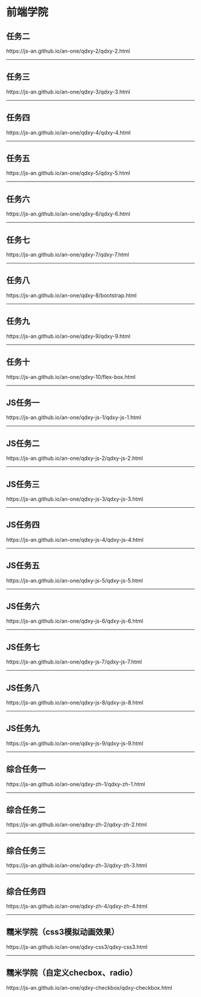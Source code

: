 <h1>前端学院</h1>
<h2>任务二</h2>
<p>https://js-an.github.io/an-one/qdxy-2/qdxy-2.html</p>
<hr>
<h2>任务三</h2>
<p>https://js-an.github.io/an-one/qdxy-3/qdxy-3.html</p>
<hr>
<h2>任务四</h2>
<p>https://js-an.github.io/an-one/qdxy-4/qdxy-4.html</p>
<hr>
<h2>任务五</h2>
<p>https://js-an.github.io/an-one/qdxy-5/qdxy-5.html</p>
<hr>
<h2>任务六</h2>
<p>https://js-an.github.io/an-one/qdxy-6/qdxy-6.html</p>
<hr>
<h2>任务七</h2>
<p>https://js-an.github.io/an-one/qdxy-7/qdxy-7.html</p>
<hr>
<h2>任务八</h2>
<p>https://js-an.github.io/an-one/qdxy-8/bootstrap.html</p>
<hr>
<h2>任务九</h2>
<p>https://js-an.github.io/an-one/qdxy-9/qdxy-9.html</p>
<hr>
<h2>任务十</h2>
<p>https://js-an.github.io/an-one/qdxy-10/flex-box.html</p>
<hr>
<h2>JS任务一</h2>
<p>https://js-an.github.io/an-one/qdxy-js-1/qdxy-js-1.html</p>
<hr>
<h2>JS任务二</h2>
<p>https://js-an.github.io/an-one/qdxy-js-2/qdxy-js-2.html</p>
<hr>
<h2>JS任务三</h2>
<p>https://js-an.github.io/an-one/qdxy-js-3/qdxy-js-3.html</p>
<hr>
<h2>JS任务四</h2>
<p>https://js-an.github.io/an-one/qdxy-js-4/qdxy-js-4.html</p>
<hr>
<h2>JS任务五</h2>
<p>https://js-an.github.io/an-one/qdxy-js-5/qdxy-js-5.html</p>
<hr>
<h2>JS任务六</h2>
<p>https://js-an.github.io/an-one/qdxy-js-6/qdxy-js-6.html</p>
<hr>
<h2>JS任务七</h2>
<p>https://js-an.github.io/an-one/qdxy-js-7/qdxy-js-7.html</p>
<hr>
<h2>JS任务八</h2>
<p>https://js-an.github.io/an-one/qdxy-js-8/qdxy-js-8.html</p>
<hr>
<h2>JS任务九</h2>
<p>https://js-an.github.io/an-one/qdxy-js-9/qdxy-js-9.html</p>
<hr>
<h2>综合任务一</h2>
<p>https://js-an.github.io/an-one/qdxy-zh-1/qdxy-zh-1.html</p>
<hr>
<h2>综合任务二</h2>
<p>https://js-an.github.io/an-one/qdxy-zh-2/qdxy-zh-2.html</p>
<hr>
<h2>综合任务三</h2>
<p>https://js-an.github.io/an-one/qdxy-zh-3/qdxy-zh-3.html</p>
<hr>
<h2>综合任务四</h2>
<p>https://js-an.github.io/an-one/qdxy-zh-4/qdxy-zh-4.html</p>
<hr>
<h2>糯米学院（css3模拟动画效果）</h2>
<p>https://js-an.github.io/an-one/qdxy-css3/qdxy-css3.html</p>
<hr>
<h2>糯米学院（自定义checbox、radio）</h2>
<p>https://js-an.github.io/an-one/qdxy-checkbox/qdxy-checkbox.html</p>


